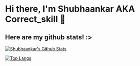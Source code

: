# Hi there, I'm Shubhaankar AKA Correct_skill 👋


## Here are my github stats! :>
[![Shubhaankar's Github Stats](https://github-readme-stats.vercel.app/api?username=Shubhaankar-Sharma&show_icons=true&count_private=true&theme=nord)](https://github.com/anuraghazra/github-readme-stats)

[![Top Langs](https://github-readme-stats.vercel.app/api/top-langs/?username=Shubhaankar-Sharma&theme=nord&hide=dart)](https://github.com/anuraghazra/github-readme-stats)
